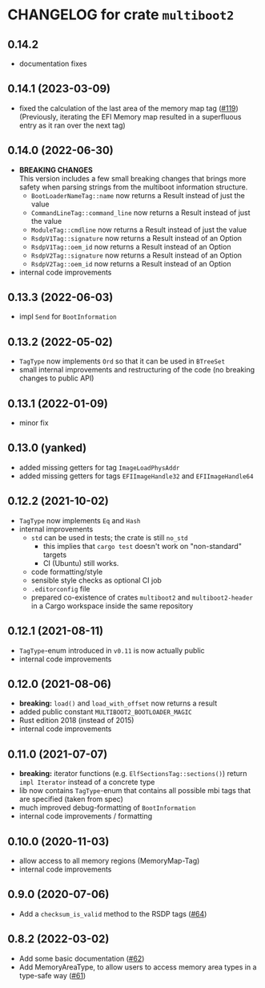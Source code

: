 # CHANGELOG for crate `multiboot2`

## 0.14.2
- documentation fixes

## 0.14.1 (2023-03-09)
- fixed the calculation of the last area of the memory map tag ([#119](https://github.com/rust-osdev/multiboot2/pull/119))
  (Previously, iterating the EFI Memory map resulted in a superfluous entry as it ran over the next tag)

## 0.14.0 (2022-06-30)
- **BREAKING CHANGES** \
  This version includes a few small breaking changes that brings more safety when parsing strings from the
  multiboot information structure.
  - `BootLoaderNameTag::name` now returns a Result instead of just the value
  - `CommandLineTag::command_line` now returns a Result instead of just the value
  - `ModuleTag::cmdline` now returns a Result instead of just the value
  - `RsdpV1Tag::signature` now returns a Result instead of an Option
  - `RsdpV1Tag::oem_id` now returns a Result instead of an Option
  - `RsdpV2Tag::signature` now returns a Result instead of an Option
  - `RsdpV2Tag::oem_id` now returns a Result instead of an Option
- internal code improvements

## 0.13.3 (2022-06-03)
- impl `Send` for `BootInformation`

## 0.13.2 (2022-05-02)
- `TagType` now implements `Ord` so that it can be used in `BTreeSet`
- small internal improvements and restructuring of the code (no breaking changes to public API)

## 0.13.1 (2022-01-09)
- minor fix

## 0.13.0 (**yanked**)
- added missing getters for tag `ImageLoadPhysAddr`
- added missing getters for tags `EFIImageHandle32` and `EFIImageHandle64`

## 0.12.2 (2021-10-02)
- `TagType` now implements `Eq` and `Hash`
- internal improvements
  - `std` can be used in tests; the crate is still `no_std`
    - this implies that `cargo test` doesn't work on "non-standard" targets
    - CI (Ubuntu) still works.
  - code formatting/style
  - sensible style checks as optional CI job
  - `.editorconfig` file
  - prepared co-existence of crates `multiboot2` and `multiboot2-header`
    in a Cargo workspace inside the same repository

## 0.12.1 (2021-08-11)
- `TagType`-enum introduced in `v0.11` is now actually public
- internal code improvements

## 0.12.0 (2021-08-06)
- **breaking:** `load()` and `load_with_offset` now returns a result
- added public constant `MULTIBOOT2_BOOTLOADER_MAGIC`
- Rust edition 2018 (instead of 2015)
- internal code improvements

## 0.11.0 (2021-07-07)

- **breaking:** iterator functions (e.g. `ElfSectionsTag::sections()`) return `impl Iterator` instead of a concrete type
- lib now contains `TagType`-enum that contains
  all possible mbi tags that are specified (taken from spec)
- much improved debug-formatting of `BootInformation`
- internal code improvements / formatting

## 0.10.0 (2020-11-03)
- allow access to all memory regions (MemoryMap-Tag)
- internal code improvements

## 0.9.0 (2020-07-06)

- Add a `checksum_is_valid` method to the RSDP tags ([#64](https://github.com/rust-osdev/multiboot2/pull/64))

## 0.8.2 (2022-03-02)

- Add some basic documentation ([#62](https://github.com/rust-osdev/multiboot2/pull/62))
- Add MemoryAreaType, to allow users to access memory area types in a type-safe way ([#61](https://github.com/rust-osdev/multiboot2/pull/61))
